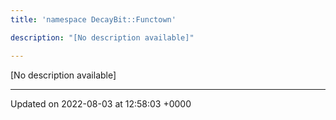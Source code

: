 ```yaml
---
title: 'namespace DecayBit::Functown'

description: "[No description available]"

---
```







[No description available]






-------------------------------

Updated on 2022-08-03 at 12:58:03 +0000